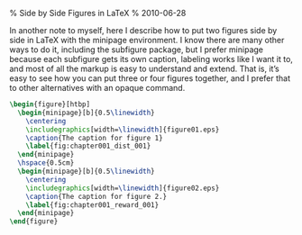 % Side by Side Figures in LaTeX
% 2010-06-28

In another note to myself, here I describe how to put two figures side by side in LaTeX with the minipage environment. I know there are many other ways to do it, including the subfigure package, but I prefer minipage because each subfigure gets its own caption, labeling works like I want it to, and most of all the markup is easy to understand and extend. That is, it’s easy to see how you can put three or four figures together, and I prefer that to other alternatives with an opaque command.

```latex
\begin{figure}[htbp]
  \begin{minipage}[b]{0.5\linewidth}
    \centering
    \includegraphics[width=\linewidth]{figure01.eps}
    \caption{The caption for figure 1}
    \label{fig:chapter001_dist_001}
  \end{minipage}
  \hspace{0.5cm}
  \begin{minipage}[b]{0.5\linewidth}
    \centering
    \includegraphics[width=\linewidth]{figure02.eps}
    \caption{The caption for figure 2.}
    \label{fig:chapter001_reward_001}
  \end{minipage}
\end{figure}
```
